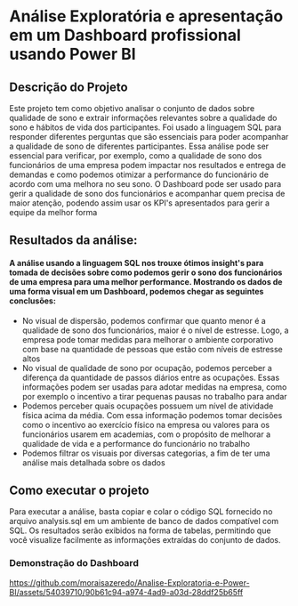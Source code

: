 # Análise Exploratória e apresentação em um Dashboard profissional usando Power BI

## Descrição do Projeto
Este projeto tem como objetivo analisar o conjunto de dados sobre qualidade de sono e extrair informações relevantes sobre a qualidade do sono e hábitos de vida dos participantes. Foi usado a linguagem SQL para responder diferentes perguntas que são essenciais para poder acompanhar a qualidade de sono de diferentes participantes. Essa análise pode ser essencial para verificar, por exemplo, como a qualidade de sono dos funcionários de uma empresa podem impactar nos resultados e entrega de demandas e como podemos otimizar a performance do funcionário de acordo com uma melhora no seu sono. O Dashboard pode ser usado para gerir a qualidade de sono dos funcionários e acompanhar quem precisa de maior atenção, podendo assim usar os KPI's apresentados para gerir a equipe da melhor forma

## Resultados da análise:
#### A análise usando a linguagem SQL nos trouxe ótimos insight's para tomada de decisões sobre como podemos gerir o sono dos funcionários de uma empresa para uma melhor performance. Mostrando os dados de uma forma visual em um Dashboard, podemos chegar as seguintes conclusões:
* No visual de dispersão, podemos confirmar que quanto menor é a qualidade de sono dos funcionários, maior é o nível de estresse. Logo, a empresa pode tomar medidas para melhorar o ambiente corporativo com base na quantidade de pessoas que estão com níveis de estresse altos
* No visual de qualidade de sono por ocupação, podemos perceber a diferença da quantidade de passos diários entre as ocupações. Essas informações podem ser usadas para adotar medidas na empresa, como por exemplo o incentivo a tirar pequenas pausas no trabalho para andar
* Podemos perceber quais ocupações possuem um nível de atividade física acima da média. Com essa informação podemos tomar decisões como o incentivo ao exercício físico na empresa ou valores para os funcionários usarem em academias, com o propósito de melhorar a qualidade de vida e a performance do funcionário no trabalho
* Podemos filtrar os visuais por diversas categorias, a fim de ter uma análise mais detalhada sobre os dados

## Como executar o projeto
Para executar a análise, basta copiar e colar o código SQL fornecido no arquivo analysis.sql em um ambiente de banco de dados compatível com SQL. Os resultados serão exibidos na forma de tabelas, permitindo que você visualize facilmente as informações extraídas do conjunto de dados.



### Demonstração do Dashboard
https://github.com/moraisazeredo/Analise-Exploratoria-e-Power-BI/assets/54039710/90b61c94-a974-4ad9-a03d-28ddf25b65ff
